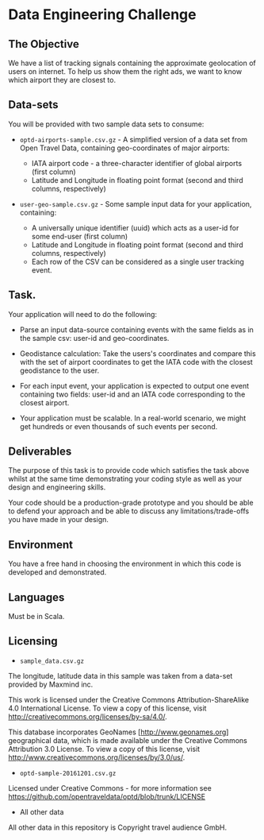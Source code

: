 # Data Engineering Challenge

## The Objective

We have a list of tracking signals containing the approximate geolocation of users on internet. To help us show them the right ads, we want to know which airport they are closest to.

## Data-sets

You will be provided with two sample data sets to consume:

* `optd-airports-sample.csv.gz` - A simplified version of a data set from Open Travel Data, containing geo-coordinates of major airports:
    * IATA airport code - a three-character identifier of global airports (first column)
    * Latitude and Longitude in floating point format (second and third columns, respectively)

* `user-geo-sample.csv.gz` - Some sample input data for your application, containing:
    * A universally unique identifier (uuid) which acts as a user-id for some end-user (first column)
    * Latitude and Longitude in floating point format (second and third columns, respectively)
    * Each row of the CSV can be considered as a single user tracking event.

## Task.

Your application will need to do the following:
  
* Parse an input data-source containing events with the same fields as in the sample csv: user-id and geo-coordinates.

* Geodistance calculation: Take the users's coordinates and compare this with the set of airport coordinates to get the IATA code with the closest geodistance to the user.

* For each input event, your application is expected to output one event containing two fields: user-id and an IATA code corresponding to the closest airport.

* Your application must be scalable. In a real-world scenario, we might get hundreds or even thousands of such events per second.

## Deliverables 

The purpose of this task is to provide code which satisfies the task above whilst at the same time demonstrating your coding style as well as your design and engineering skills.

Your code should be a production-grade prototype and you should be able to defend your approach and be able to discuss any limitations/trade-offs you have made in your design.

## Environment

You have a free hand in choosing the environment in which this code is developed and demonstrated.

## Languages

Must be in Scala.

## Licensing 

* `sample_data.csv.gz`

The longitude, latitude data in this sample was taken from a data-set provided
by Maxmind inc.

This work is licensed under the Creative Commons
Attribution-ShareAlike 4.0 International License. To view a copy of
this license, visit http://creativecommons.org/licenses/by-sa/4.0/.

This database incorporates GeoNames [http://www.geonames.org]
geographical data, which is made available under the Creative Commons
Attribution 3.0 License. To view a copy of this license, visit
http://www.creativecommons.org/licenses/by/3.0/us/.

* `optd-sample-20161201.csv.gz`

Licensed under Creative Commons - for more information see 
https://github.com/opentraveldata/optd/blob/trunk/LICENSE

* All other data

All other data in this repository is Copyright travel audience GmbH. 
